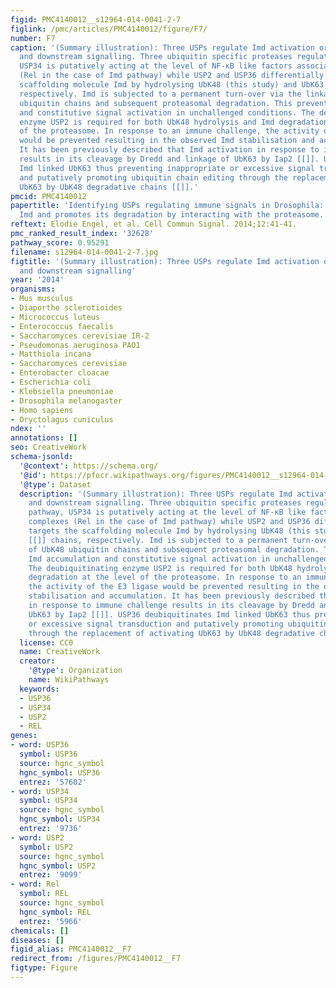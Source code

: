 ```yaml
---
figid: PMC4140012__s12964-014-0041-2-7
figlink: /pmc/articles/PMC4140012/figure/F7/
number: F7
caption: '(Summary illustration): Three USPs regulate Imd activation or stability
  and downstream signalling. Three ubiquitin specific proteases regulate the Imd pathway,
  USP34 is putatively acting at the level of NF-κB like factors associated complexes
  (Rel in the case of Imd pathway) while USP2 and USP36 differentially targets the
  scaffolding molecule Imd by hydrolysing UbK48 (this study) and UbK63 [[]] chains,
  respectively. Imd is subjected to a permanent turn-over via the linkage of UbK48
  ubiquitin chains and subsequent proteasomal degradation. This prevents Imd accumulation
  and constitutive signal activation in unchallenged conditions. The deubiquitinating
  enzyme USP2 is required for both UbK48 hydrolysis and Imd degradation at the level
  of the proteasome. In response to an immune challenge, the activity of the E3 ligase
  would be prevented resulting in the observed Imd stabilisation and accumulation.
  It has been previously described that Imd activation in response to immune challenge
  results in its cleavage by Dredd and linkage of UbK63 by Iap2 [[]]. USP36 deubiquitinates
  Imd linked UbK63 thus preventing inappropriate or excessive signal transduction
  and putatively promoting ubiquitin chain editing through the replacement of activating
  UbK63 by UbK48 degradative chains [[]].'
pmcid: PMC4140012
papertitle: 'Identifying USPs regulating immune signals in Drosophila: USP2 deubiquitinates
  Imd and promotes its degradation by interacting with the proteasome.'
reftext: Elodie Engel, et al. Cell Commun Signal. 2014;12:41-41.
pmc_ranked_result_index: '32628'
pathway_score: 0.95291
filename: s12964-014-0041-2-7.jpg
figtitle: '(Summary illustration): Three USPs regulate Imd activation or stability
  and downstream signalling'
year: '2014'
organisms:
- Mus musculus
- Diaporthe sclerotioides
- Micrococcus luteus
- Enterococcus faecalis
- Saccharomyces cerevisiae IR-2
- Pseudomonas aeruginosa PAO1
- Matthiola incana
- Saccharomyces cerevisiae
- Enterobacter cloacae
- Escherichia coli
- Klebsiella pneumoniae
- Drosophila melanogaster
- Homo sapiens
- Oryctolagus cuniculus
ndex: ''
annotations: []
seo: CreativeWork
schema-jsonld:
  '@context': https://schema.org/
  '@id': https://pfocr.wikipathways.org/figures/PMC4140012__s12964-014-0041-2-7.html
  '@type': Dataset
  description: '(Summary illustration): Three USPs regulate Imd activation or stability
    and downstream signalling. Three ubiquitin specific proteases regulate the Imd
    pathway, USP34 is putatively acting at the level of NF-κB like factors associated
    complexes (Rel in the case of Imd pathway) while USP2 and USP36 differentially
    targets the scaffolding molecule Imd by hydrolysing UbK48 (this study) and UbK63
    [[]] chains, respectively. Imd is subjected to a permanent turn-over via the linkage
    of UbK48 ubiquitin chains and subsequent proteasomal degradation. This prevents
    Imd accumulation and constitutive signal activation in unchallenged conditions.
    The deubiquitinating enzyme USP2 is required for both UbK48 hydrolysis and Imd
    degradation at the level of the proteasome. In response to an immune challenge,
    the activity of the E3 ligase would be prevented resulting in the observed Imd
    stabilisation and accumulation. It has been previously described that Imd activation
    in response to immune challenge results in its cleavage by Dredd and linkage of
    UbK63 by Iap2 [[]]. USP36 deubiquitinates Imd linked UbK63 thus preventing inappropriate
    or excessive signal transduction and putatively promoting ubiquitin chain editing
    through the replacement of activating UbK63 by UbK48 degradative chains [[]].'
  license: CC0
  name: CreativeWork
  creator:
    '@type': Organization
    name: WikiPathways
  keywords:
  - USP36
  - USP34
  - USP2
  - REL
genes:
- word: USP36
  symbol: USP36
  source: hgnc_symbol
  hgnc_symbol: USP36
  entrez: '57602'
- word: USP34
  symbol: USP34
  source: hgnc_symbol
  hgnc_symbol: USP34
  entrez: '9736'
- word: USP2
  symbol: USP2
  source: hgnc_symbol
  hgnc_symbol: USP2
  entrez: '9099'
- word: Rel
  symbol: REL
  source: hgnc_symbol
  hgnc_symbol: REL
  entrez: '5966'
chemicals: []
diseases: []
figid_alias: PMC4140012__F7
redirect_from: /figures/PMC4140012__F7
figtype: Figure
---
```

